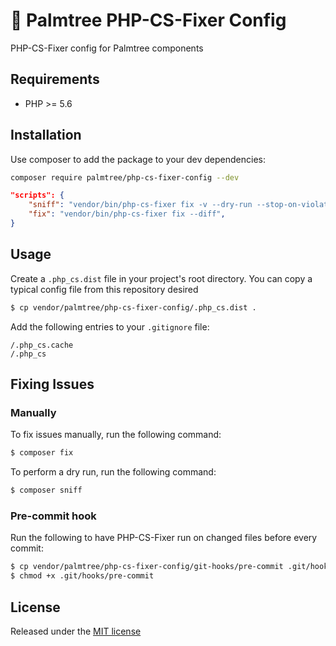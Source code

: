 # :palm_tree: Palmtree PHP-CS-Fixer Config

PHP-CS-Fixer config for Palmtree components

## Requirements
* PHP >= 5.6

## Installation

Use composer to add the package to your dev dependencies:

```bash
composer require palmtree/php-cs-fixer-config --dev
```

```json
"scripts": {
    "sniff": "vendor/bin/php-cs-fixer fix -v --dry-run --stop-on-violation --using-cache=no --diff --diff-format=udiff",
    "fix": "vendor/bin/php-cs-fixer fix --diff",
}
```

## Usage

Create a `.php_cs.dist` file in your project's root directory. 
You can copy a typical config file from this repository desired

```bash
$ cp vendor/palmtree/php-cs-fixer-config/.php_cs.dist .
```

Add the following entries to your `.gitignore` file:

```
/.php_cs.cache
/.php_cs
```

## Fixing Issues

### Manually

To fix issues manually, run the following command:

```bash
$ composer fix
```

To perform a dry run, run the following command:

```bash
$ composer sniff
```

### Pre-commit hook

Run the following to have PHP-CS-Fixer run on changed files before every commit:

```bash
$ cp vendor/palmtree/php-cs-fixer-config/git-hooks/pre-commit .git/hooks/pre-commit
$ chmod +x .git/hooks/pre-commit
```

## License

Released under the [MIT license](LICENSE)
